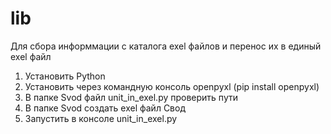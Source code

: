 # lib
Для сбора информмации с каталога exel файлов и перенос их в единый exel файл
1. Установить Python
2. Установить через командную консоль openpyxl (pip install openpyxl)
3. В папке Svod файл unit_in_exel.py проверить пути
4. В папке Svod создать exel файл Cвод
5. Запустить в консоле unit_in_exel.py
